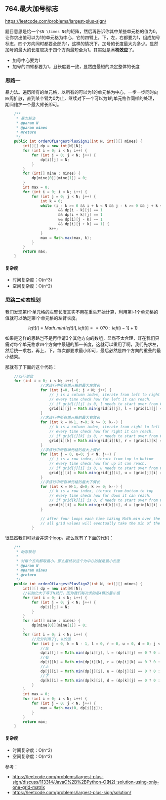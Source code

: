 **764.最大加号标志**
---
https://leetcode.com/problems/largest-plus-sign/

题目意思是给一个`$N \times N$`的矩阵，然后再告诉你其中某些单元格的值为0。让你求出值可以为1的单元格为中心，它的四臂上，下，左，右都要为1，组成加号标志，四个方向同时都要全部为1，这样的情况下，加号的长度最大为多少。显然加号的最大的长度取决于四个方向最短全为1。其实就是**木桶效应**了。  
 
 - 加号中心要为1
 - 加号的四臂都要为1，且长度要一致，显然由最短的决定整体的长度
 
### 思路一
暴力法。遍历所有的单元格，以所有的可以为1的单元格为中心，一步一步同时向四周扩散，直到某个臂为0为止，继续对下一个可以为1的单元格作同样的处理，期间维护一个最大臂长即可。

```java
    /**
     * 暴力解法
     * @param N
     * @param mines
     * @return
     */
    public int orderOfLargestPlusSign1(int N, int[][] mines) {
        int[][] dp = new int[N][N];
        for (int i = 0; i < N; i++) {
            for (int j = 0; j < N; j++) {
                dp[i][j] = N;
            }
        }
        for (int[] mine : mines) {
            dp[mine[0]][mine[1]] = 0;
        }
        int max = 0;
        for (int i = 0; i < N; i++) {
            for (int j = 0; j < N; j++) {
                int k = 0;
                while (i - k >= 0 && i + k < N && j - k >= 0 && j + k < N
                        && dp[i - k][j] == 1
                        && dp[i + k][j] == 1
                        && dp[i][j - k] == 1
                        && dp[i][j + k] == 1) {
                    k++;
                }
                max = Math.max(max, k);
            }
        }
        return max;
    }
```
#### 复杂度
- 时间复杂度：O(n^3)
- 空间复杂度：O(n^2)

### 思路二动态规划
我们发现第i个单元格的左臂长度其实不用在重头开始计算，利用第i-1个单元格的值就可以确定第i个单元格的左臂长度。
```math
left[i] = Math.min(left[i], left[i] == 0 ? 0  : left[i - 1] + 1)
```
如果是这样的思路岂不是再申请3个其他方向的数组，显然不太合理，好在我们只需对每个单元格求四个方向中最短的那一长度，这就可以重用了啊，我们先求左，然后统一求右，再上，下，每次都要求最小即可，最后必然是四个方向的重叠的最小结果。

那就有了下面的这个代码：
```java
    //以行单位
    for (int i = 0; i < N; i++) {
                //求该行中所有单元格的最大左臂长
                for (int j=0, l=0; j < N; j++) {
                    // j is a column index, iterate from left to right
                    // every time check how far left it can reach.
                    // if grid[i][j] is 0, l needs to start over from 0 again, otherwise increment
                    grid[i][j] = Math.min(grid[i][j], l = (grid[i][j] == 0 ? 0 : l + 1));
                }
                //求该行中所有单元格的最大右臂长
                for (int k = N-1, r=0; k >= 0; k--) {
                    // k is a column index, iterate from right to left
                    // every time check how far right it can reach.
                    // if grid[i][k] is 0, r needs to start over from 0 again, otherwise increment
                    grid[i][k] = Math.min(grid[i][k], r = (grid[i][k] == 0 ? 0 : r + 1));
                }
                //求该行中所有单元格的最大上臂长
                for (int j = 0, u=0; j < N; j++) {
                    // j is a row index, iterate from top to bottom
                    // every time check how far up it can reach.
                    // if grid[j][i] is 0, u needs to start over from 0 again, otherwise increment
                    grid[j][i] = Math.min(grid[j][i], u = (grid[j][i] == 0 ? 0 : u + 1));
                }
                //求该行中所有单元格的最大下臂长
                for (int k = N-1, d=0; k >= 0; k--) {
                    // k is a row index, iterate from bottom to top
                    // every time check how far down it can reach.
                    // if grid[k][i] is 0, d needs to start over from 0 again, otherwise increment
                    grid[k][i] = Math.min(grid[k][i], d = (grid[k][i] == 0 ? 0 : d + 1));
                }
                
                // after four loops each time taking Math.min over the grid value itself
                // all grid values will eventually take the min of the 4 direcitons.
            }
```

很显然我们可以合并这个loop，那么就有了下面的代码：
```java
    /**
     * 动态规划
     *
     * 对每个方向都取最小，那么最终以这个为中心的就是最小长度
     * @param N
     * @param mines
     * @return
     */
    public int orderOfLargestPlusSign2(int N, int[][] mines) {
        int[][] dp = new int[N][N];
        //初始化大于等于N就行，因为我们每次求的是4臂的最小值
        for (int i = 0; i < N; i++) {
            for (int j = 0; j < N; j++) {
                dp[i][j] = N;
            }
        }
        for (int[] mine : mines) {
            dp[mine[0]][mine[1]] = 0;
        }
        for (int i = 0; i < N; i++) {
            //充分利用了j, k的值
            for (int j = 0, k = N - 1, l = 0, r = 0, u = 0, d = 0; j < N; j++, k--) {
                //左
                dp[i][j] = Math.min(dp[i][j], l = (dp[i][j] == 0 ? 0 : l + 1));
                //右
                dp[i][k] = Math.min(dp[i][k], r = (dp[i][k] == 0 ? 0 : r + 1));
                //上
                dp[j][i] = Math.min(dp[j][i], u = (dp[j][i] == 0 ? 0 : u + 1));
                //下
                dp[k][i] = Math.min(dp[k][i], d = (dp[k][j] == 0 ? 0 : d + 1));
            }
        }
        int max = 0;
        for (int i = 0; i < N; i++) {
            for (int j = 0; j < N; j++) {
                max = Math.max(0, dp[i][j]);
            }
        }
        return max;
    }
```
#### 复杂度
- 时间复杂度：O(n^2)
- 空间复杂度：O(n^2)

参考：
- https://leetcode.com/problems/largest-plus-sign/discuss/113314/JavaC%2B%2BPython-O(N2)-solution-using-only-one-grid-matrix
- https://leetcode.com/problems/largest-plus-sign/solution/